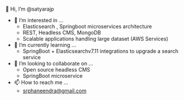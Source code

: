 👋 Hi, I’m @satyarajp
- 👀 I’m interested in ...
    - Elasticsearch , Springboot microservices architecture
    - REST, Headless CMS, MongoDB
    - Scalable applications handling large dataset (AWS Services)
- 🌱 I’m currently learning ...
    - SpringBoot + Elasticsearchv7.11 integrations to upgrade a search service 
- 💞️ I’m looking to collaborate on ...
    - Open source headless CMS 
    - SpringBoot microservice
- 📫 How to reach me ...
    - srphaneendra@gmail.com 

<!---
satyarajp/satyarajp is a ✨ special ✨ repository because its `README.md` (this file) appears on your GitHub profile.
You can click the Preview link to take a look at your changes.
--->
